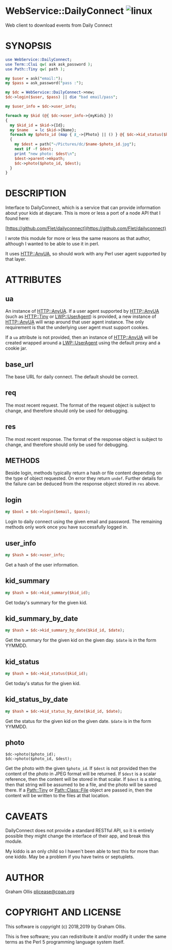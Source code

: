 # WebService::DailyConnect ![linux](https://github.com/plicease/WebService-DailyConnect/workflows/linux/badge.svg)

Web client to download events from Daily Connect

# SYNOPSIS

```perl
use WebService::DailyConnect;
use Term::Clui qw( ask ask_password );
use Path::Tiny qw( path );

my $user = ask("email:");
my $pass = ask_password("pass :");

my $dc = WebService::DailyConnect->new;
$dc->login($user, $pass) || die "bad email/pass";

my $user_info = $dc->user_info;

foreach my $kid (@{ $dc->user_info->{myKids} })
{
  my $kid_id = $kid->{Id};
  my $name   = lc $kid->{Name};
  foreach my $photo_id (map { $_->{Photo} || () } @{ $dc->kid_status($kid_id)->{list} })
  {
    my $dest = path("~/Pictures/dc/$name-$photo_id.jpg");
    next if -f $dest;
    print "new photo: $dest\n";
    $dest->parent->mkpath;
    $dc->photo($photo_id, $dest);
  }
}
```

# DESCRIPTION

Interface to DailyConnect, which is a service that can provide information about
your kids at daycare.  This is more or less a port of a node API that I found here:

[https://github.com/Flet/dailyconnect](https://github.com/Flet/dailyconnect)

I wrote this module for more or less the same reasons as that author, although I
wanted to be able to use it in perl.

It uses [HTTP::AnyUA](https://metacpan.org/pod/HTTP::AnyUA), so should work with any Perl user agent supported by that
layer.

# ATTRIBUTES

## ua

An instance of [HTTP::AnyUA](https://metacpan.org/pod/HTTP::AnyUA).  If a user agent supported by [HTTP::AnyUA](https://metacpan.org/pod/HTTP::AnyUA)
(such as [HTTP::Tiny](https://metacpan.org/pod/HTTP::Tiny) or [LWP::UserAgent](https://metacpan.org/pod/LWP::UserAgent)) is provided, a new instance of
[HTTP::AnyUA](https://metacpan.org/pod/HTTP::AnyUA) will wrap around that user agent instance.  The only requirement
is that the underlying user agent must support cookies.

If a `ua` attribute is not provided, then an instance of [HTTP::AnyUA](https://metacpan.org/pod/HTTP::AnyUA) will
be created wrapped around a [LWP::UserAgent](https://metacpan.org/pod/LWP::UserAgent) using the default proxy and a
cookie jar.

## base\_url

The base URL for daily connect.  The default should be correct.

## req

The most recent request.  The format of the request object is subject to change, and therefore should only be used for debugging.

## res

The most recent response.  The format of the response object is subject to change, and therefore should only be used for debugging.

## METHODS

Beside login, methods typically return a hash or file content depending on the type of object requested.
On error they return `undef`.  Further details for the failure can be deduced from the response object
stored in `res` above.

## login

```perl
my $bool = $dc->login($email, $pass);
```

Login to daily connect using the given email and password.  The remaining methods only work once you have successfully logged in.

## user\_info

```perl
my $hash = $dc->user_info;
```

Get a hash of the user information.

## kid\_summary

```perl
my $hash = $dc->kid_summary($kid_id);
```

Get today's summary for the given kid.

## kid\_summary\_by\_date

```perl
my $hash = $dc->kid_summary_by_date($kid_id, $date);
```

Get the summary for the given kid on the given day.  `$date` is in the form YYMMDD.

## kid\_status

```perl
my $hash = $dc->kid_status($kid_id);
```

Get today's status for the given kid.

## kid\_status\_by\_date

```perl
my $hash = $dc->kid_status_by_date($kid_id, $date);
```

Get the status for the given kid on the given date.  `$date` is in the form YYMMDD.

## photo

```
$dc->photo($photo_id);
$dc->photo($photo_id, $dest);
```

Get the photo with the given `$photo_id`.  If `$dest` is not provided then the content of the photo in
JPEG format will be returned.  If `$dest` is a scalar reference, then the content will be stored in that
scalar.  If `$dest` is a string, then that string will be assumed to be a file, and the photo will be saved
there.  If a [Path::Tiny](https://metacpan.org/pod/Path::Tiny) or [Path::Class::File](https://metacpan.org/pod/Path::Class::File) object are passed in, then the content will be written
to the files at that location.

# CAVEATS

DailyConnect does not provide a standard RESTful API, so it is entirely possible
they might change the interface of their app, and break this module.

My kiddo is an only child so I haven't been able to test this for more than one
kiddo.  May be a problem if you have twins or septuplets.

# AUTHOR

Graham Ollis <plicease@cpan.org>

# COPYRIGHT AND LICENSE

This software is copyright (c) 2018,2019 by Graham Ollis.

This is free software; you can redistribute it and/or modify it under
the same terms as the Perl 5 programming language system itself.
